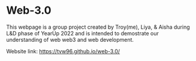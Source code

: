# Web-3.0

This webpage is a group project created by Troy(me), Liya, & Aisha during L&D phase of YearUp 2022 and is intended to demostrate our understanding of web web3 and web development. 



Website link: https://tvw96.github.io/web-3.0/

